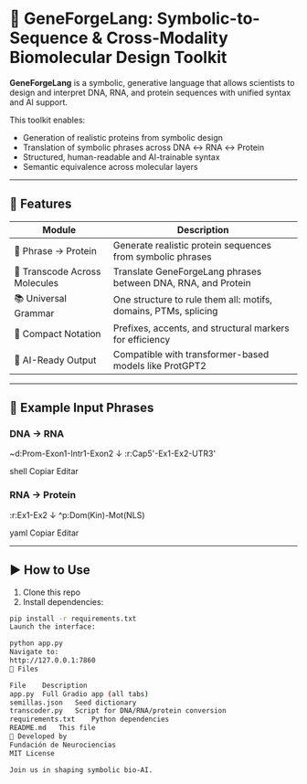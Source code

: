 # 🧬 GeneForgeLang: Symbolic-to-Sequence & Cross-Modality Biomolecular Design Toolkit

**GeneForgeLang** is a symbolic, generative language that allows scientists to design and interpret DNA, RNA, and protein sequences with unified syntax and AI support.

This toolkit enables:
- Generation of realistic proteins from symbolic design
- Translation of symbolic phrases across DNA ↔ RNA ↔ Protein
- Structured, human-readable and AI-trainable syntax
- Semantic equivalence across molecular layers

---

## 🚀 Features

| Module                      | Description |
|----------------------------|-------------|
| 🧠 Phrase → Protein         | Generate realistic protein sequences from symbolic phrases |
| 🔁 Transcode Across Molecules | Translate GeneForgeLang phrases between DNA, RNA, and Protein |
| 📚 Universal Grammar        | One structure to rule them all: motifs, domains, PTMs, splicing |
| 🧬 Compact Notation         | Prefixes, accents, and structural markers for efficiency |
| 🧠 AI-Ready Output          | Compatible with transformer-based models like ProtGPT2 |

---

## 🧪 Example Input Phrases

### DNA → RNA

~d:Prom-Exon1-Intr1-Exon2 ↓ :r:Cap5'-Ex1-Ex2-UTR3'

shell
Copiar
Editar

### RNA → Protein

:r:Ex1-Ex2 ↓ ^p:Dom(Kin)-Mot(NLS)

yaml
Copiar
Editar

---

## ▶️ How to Use

1. Clone this repo
2. Install dependencies:
```bash
pip install -r requirements.txt
Launch the interface:

python app.py
Navigate to:
http://127.0.0.1:7860
📁 Files

File	Description
app.py	Full Gradio app (all tabs)
semillas.json	Seed dictionary
transcoder.py	Script for DNA/RNA/protein conversion
requirements.txt	Python dependencies
README.md	This file
🧠 Developed by
Fundación de Neurociencias
MIT License

Join us in shaping symbolic bio-AI.
